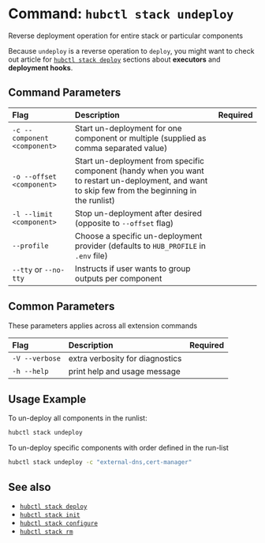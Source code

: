 # Command: `hubctl stack undeploy`

Reverse deployment operation for entire stack or particular components

Because `undeploy` is a reverse operation to `deploy`, you might want to check out article for [`hubctl stack deploy`](../hubctl-stack-deploy) sections about __executors__ and __deployment hooks__.

## Command Parameters

| Flag   | Description | Required
| :-------- | :-------- | :-: |
| `-c --component <component>` | Start un-deployment for one  component or multiple (supplied as comma separated value) | |
| `-o --offset <component>` | Start un-deployment from specific component (handy when you want to restart un-deployment, and want to skip few from the beginning in the runlist) | |
| `-l --limit <component>` | Stop un-deployment after desired (opposite to `--offset` flag) | |
| `--profile` | Choose a specific un-deployment provider (defaults to `HUB_PROFILE` in `.env` file) | |
| `--tty` or `--no-tty` | Instructs if user wants to group outputs per component | |

## Common Parameters

These parameters applies across all extension commands

| Flag   | Description | Required
| :-------- | :-------- | :-: |
| `-V --verbose` | extra verbosity for diagnostics | |
| `-h --help` | print help and usage message | |

## Usage Example

To un-deploy all components in the runlist:

```bash
hubctl stack undeploy
```

To un-deploy specific components with order defined in the run-list

```bash
hubctl stack undeploy -c "external-dns,cert-manager"
```

## See also

* [`hubctl stack deploy`](../hubctl-stack-deploy)
* [`hubctl stack init`](../hubctl-stack-init)
* [`hubctl stack configure`](../hubctl-stack-configure)
* [`hubctl stack rm`](../hubctl-stack-rm)
